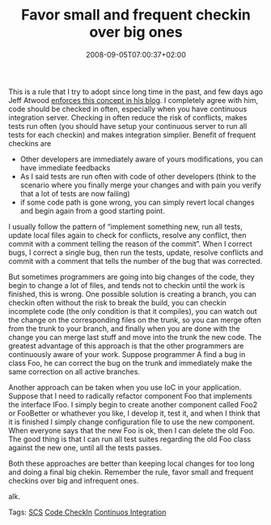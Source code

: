 ﻿---
title: "Favor small and frequent checkin over big ones"
description: ""
date: 2008-09-05T07:00:37+02:00
draft: false
tags: []
categories: [General]
---
This is a rule that I try to adopt since long time in the past, and few days ago Jeff Atwood [enforces this concept in his blog](http://www.codinghorror.com/blog/archives/001165.html). I completely agree with him, code should be checked in often, especially when you have continuous integration server. Checking in often reduce the risk of conflicts, makes tests run often (you should have setup your continuous server to run all tests for each checkin) and makes integration simplier. Benefit of frequent checkins are

- Other developers are immediately aware of yours modifications, you can have immediate feedbacks
- As I said tests are run often with code of other developers (think to the scenario where you finally merge your changes and with pain you verify that a lot of tests are now failing)
- if some code path is gone wrong, you can simply revert local changes and begin again from a good starting point.

I usually follow the pattern of “implement something new, run all tests, update local files again to check for conflicts, resolve any conflict, then commit with a comment telling the reason of the commit”. When I correct bugs, I correct a single bug, then run the tests, update, resolve conflicts and commit with a comment that tells the number of the bug that was corrected.

But sometimes programmers are going into big changes of the code, they begin to change a lot of files, and tends not to checkin until the work is finished, this is wrong. One possible solution is creating a branch, you can checkin often without the risk to break the build, you can checkin incomplete code (the only condition is that it compiles), you can watch out the change on the corresponding files on the trunk, so you can merge often from the trunk to your branch, and finally when you are done with the change you can merge last stuff and move into the trunk the new code. The greatest advantage of this approach is that the other programmers are continuously aware of your work. Suppose programmer A find a bug in class Foo, he can correct the bug on the trunk and immediately make the same correction on all active branches.

Another approach can be taken when you use IoC in your application. Suppose that I need to radically refactor component Foo that implements the interface IFoo. I simply begin to create another component called Foo2 or FooBetter or whathever you like, I develop it, test it, and when I think that it is finished I simply change configuration file to use the new component. When everyone says that the new Foo is ok, then I can delete the old Foo. The good thing is that I can run all test suites regarding the old Foo class against the new one, until all the tests passes.

Both these approaches are better than keeping local changes for too long and doing a final big chekin. Remember the rule, favor small and frequent checkins over big and infrequent ones.

alk.

Tags: [SCS](http://technorati.com/tag/SCS) [Code CheckIn](http://technorati.com/tag/Code%20CheckIn) [Continuos Integration](http://technorati.com/tag/Continuos%20Integration)

<!--dotnetkickit-->
